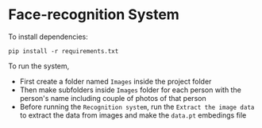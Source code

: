 # Face-recognition System

To install dependencies:
```
pip install -r requirements.txt
```
To run the system,
- First create a folder named `Images` inside the project folder
- Then make subfolders inside `Images` folder for each person with the person's name including couple of photos of that person
- Before running the `Recognition system`, run the `Extract the image data` to extract the data from images and make the `data.pt` embedings file
